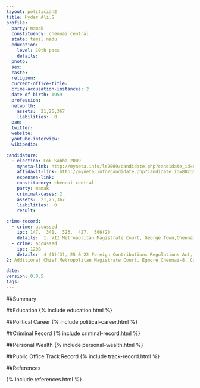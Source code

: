 ```yaml
---
layout: politician2
title: Hyder Ali.S
profile: 
  party: mamak
  constituency: chennai central
  state: tamil nadu
  education: 
    level: 10th pass
    details: 
  photo: 
  sex: 
  caste: 
  religion: 
  current-office-title: 
  crime-accusation-instances: 2
  date-of-birth: 1959
  profession: 
  networth: 
    assets:  21,25,367
    liabilities:  0
  pan: 
  twitter: 
  website: 
  youtube-interview: 
  wikipedia: 

candidature: 
  - election: Lok Sabha 2009
    myneta-link: http://myneta.info/ls2009/candidate.php?candidate_id=8823
    affidavit-link: http://myneta.info/candidate.php?candidate_id=8823&scan=original
    expenses-link: 
    constituency: chennai central 
    party: mamak
    criminal-cases: 2
    assets:  21,25,367
    liabilities:  0
    result:  

crime-record: 
  - crime: accussed
    ipc: 147,  341,  323,  427,  506(2)
    details:  1: VII Metropolitan Magistrate Court, George Town,Chennai-1, Case No 1: CC No.12562/2004 Case Date of Order 08.12.2004  
  - crime: accussed
    ipc: 120B
    details:  4 (1)(3), 25 & 22 Foreign Contributions Regulations Act,  1976, 
2: Additional Chief Metropolitan Magistrate Court, Egmore Chennai-8, Case No 2: CC No.1123/2004, Case Date of Order 10.09.2007  

date: 
version: 0.0.5
tags: 
---
```

##Summary


##Education
{% include education.html %}


##Political Career
{% include political-career.html %}


##Criminal Record
{% include criminal-record.html %}


##Personal Wealth
{% include personal-wealth.html %}


##Public Office Track Record
{% include track-record.html %}


##References


{% include references.html %}
